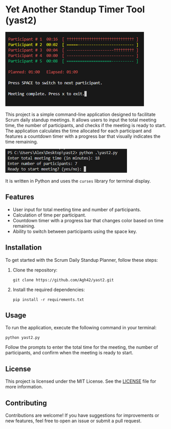 # Yet Another Standup Timer Tool (yast2)

![Daily Standup Planner](doc/img/2025-02-13%2021_59_52-yast2.py%20-%20yast2%20-%20Visual%20Studio%20Code.png)

This project is a simple command-line application designed to facilitate Scrum daily standup meetings. It allows users to input the total meeting time, the number of participants, and checks if the meeting is ready to start. The application calculates the time allocated for each participant and features a countdown timer with a progress bar that visually indicates the time remaining.

![Running the application](doc/img/2025-02-13%2022_00_18-yast2.py%20-%20yast2%20-%20Visual%20Studio%20Code.png)

It is written in Python and uses the `curses` library for terminal display.

## Features

- User input for total meeting time and number of participants.
- Calculation of time per participant.
- Countdown timer with a progress bar that changes color based on time remaining.
- Ability to switch between participants using the space key.

## Installation

To get started with the Scrum Daily Standup Planner, follow these steps:

1. Clone the repository:
   ```
   git clone https://github.com/Agh42/yast2.git
   ```

2. Install the required dependencies:
   ```
   pip install -r requirements.txt
   ```

## Usage

To run the application, execute the following command in your terminal:

```
python yast2.py
```

Follow the prompts to enter the total time for the meeting, the number of participants, and confirm when the meeting is ready to start.

## License

This project is licensed under the MIT License. See the [LICENSE](LICENSE) file for more information.

## Contributing

Contributions are welcome! If you have suggestions for improvements or new features, feel free to open an issue or submit a pull request.